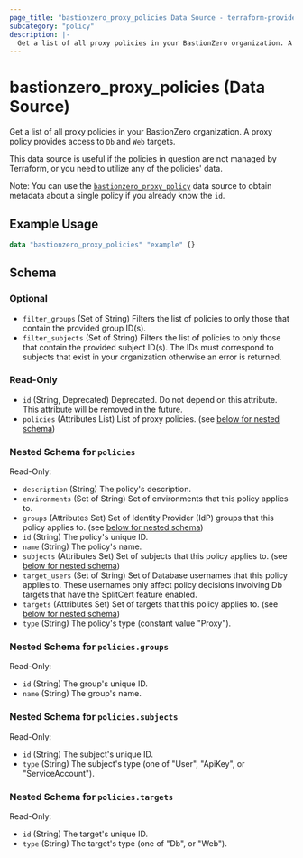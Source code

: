 ```yaml
---
page_title: "bastionzero_proxy_policies Data Source - terraform-provider-bastionzero"
subcategory: "policy"
description: |-
  Get a list of all proxy policies in your BastionZero organization. A proxy policy provides access to Db and Web targets.
---
```


# bastionzero_proxy_policies (Data Source)

Get a list of all proxy policies in your BastionZero organization. A proxy policy provides access to `Db` and `Web` targets.

This data source is useful if the policies in question are not managed by
Terraform, or you need to utilize any of the policies' data.

Note: You can use the [`bastionzero_proxy_policy`](proxy_policy) data
source to obtain metadata about a single policy if you already know the `id`.

## Example Usage

```terraform
data "bastionzero_proxy_policies" "example" {}
```

<!-- schema generated by tfplugindocs -->
## Schema

### Optional

- `filter_groups` (Set of String) Filters the list of policies to only those that contain the provided group ID(s).
- `filter_subjects` (Set of String) Filters the list of policies to only those that contain the provided subject ID(s). The IDs must correspond to subjects that exist in your organization otherwise an error is returned.

### Read-Only

- `id` (String, Deprecated) Deprecated. Do not depend on this attribute. This attribute will be removed in the future.
- `policies` (Attributes List) List of proxy policies. (see [below for nested schema](#nestedatt--policies))

<a id="nestedatt--policies"></a>
### Nested Schema for `policies`

Read-Only:

- `description` (String) The policy's description.
- `environments` (Set of String) Set of environments that this policy applies to.
- `groups` (Attributes Set) Set of Identity Provider (IdP) groups that this policy applies to. (see [below for nested schema](#nestedatt--policies--groups))
- `id` (String) The policy's unique ID.
- `name` (String) The policy's name.
- `subjects` (Attributes Set) Set of subjects that this policy applies to. (see [below for nested schema](#nestedatt--policies--subjects))
- `target_users` (Set of String) Set of Database usernames that this policy applies to. These usernames only affect policy decisions involving Db targets that have the SplitCert feature enabled.
- `targets` (Attributes Set) Set of targets that this policy applies to. (see [below for nested schema](#nestedatt--policies--targets))
- `type` (String) The policy's type (constant value "Proxy").

<a id="nestedatt--policies--groups"></a>
### Nested Schema for `policies.groups`

Read-Only:

- `id` (String) The group's unique ID.
- `name` (String) The group's name.


<a id="nestedatt--policies--subjects"></a>
### Nested Schema for `policies.subjects`

Read-Only:

- `id` (String) The subject's unique ID.
- `type` (String) The subject's type (one of "User", "ApiKey", or "ServiceAccount").


<a id="nestedatt--policies--targets"></a>
### Nested Schema for `policies.targets`

Read-Only:

- `id` (String) The target's unique ID.
- `type` (String) The target's type (one of "Db", or "Web").